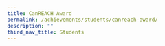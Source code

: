 ```yaml
---
title: CanREACH Award
permalink: /achievements/students/canreach-award/
description: ""
third_nav_title: Students
---
```

